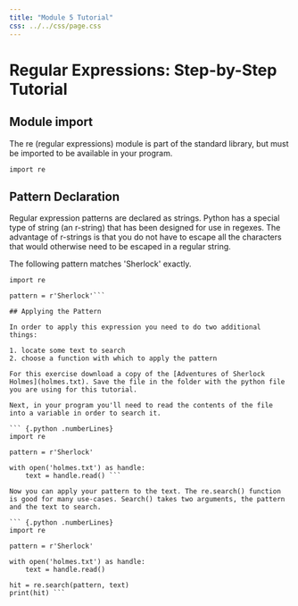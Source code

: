 ```yaml
---
title: "Module 5 Tutorial"
css: ../../css/page.css
---
```


# Regular Expressions: Step-by-Step Tutorial

## Module import

The re (regular expressions) module is part of the standard library, but must be imported to be available in your program.

``` {.python .numberLines}
import re
```

## Pattern Declaration

Regular expression patterns are declared as strings.  Python has a special type of string (an r-string) that has been designed for use in regexes.  The advantage of r-strings is that you do not have to escape all the characters that would otherwise need to be escaped in a regular string.

The following pattern matches 'Sherlock' exactly.

``` {.python .numberLines}
import re

pattern = r'Sherlock'```

## Applying the Pattern

In order to apply this expression you need to do two additional things:

1. locate some text to search
2. choose a function with which to apply the pattern

For this exercise download a copy of the [Adventures of Sherlock Holmes](holmes.txt). Save the file in the folder with the python file you are using for this tutorial.

Next, in your program you'll need to read the contents of the file into a variable in order to search it.

``` {.python .numberLines}
import re

pattern = r'Sherlock'

with open('holmes.txt') as handle:
    text = handle.read() ```

Now you can apply your pattern to the text. The re.search() function is good for many use-cases. Search() takes two arguments, the pattern and the text to search.

``` {.python .numberLines}
import re

pattern = r'Sherlock'

with open('holmes.txt') as handle:
    text = handle.read() 

hit = re.search(pattern, text)
print(hit) ```
